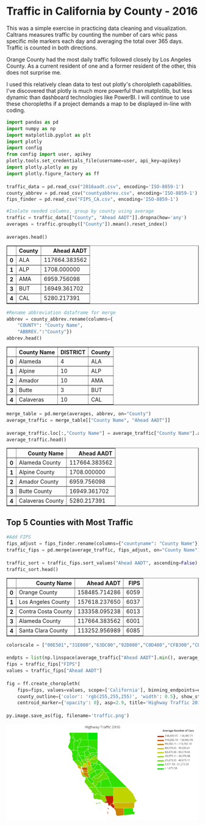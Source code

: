 
# Traffic in California by County - 2016

This was a simple exercise in practicing data cleaning and visualization. Caltrans measures traffic by counting the number of cars whic pass specific mile markers each day and averaging the total over 365 days. Traffic is counted in both directions. 

Orange County had the most daily traffic followed closely by Los Angeles County. As a current resident of one and a former resident of the other, this does not surprise me.

I used this relatively clean data to test out plotly's chorolpleth capabilities. I've discovered that plotly is much more powerful than matplotlib, but less dynamic than dashboard technologies like PowerBI. I will continue to use these choropleths if a project demands a map to be displayed in-line with coding.


```python
import pandas as pd
import numpy as np
import matplotlib.pyplot as plt
import plotly
import config
from config import user, apikey
plotly.tools.set_credentials_file(username=user, api_key=apikey)
import plotly.plotly as py
import plotly.figure_factory as ff

traffic_data = pd.read_csv("2016aadt.csv", encoding='ISO-8859-1')
county_abbrev = pd.read_csv("countyabbrev.csv", encoding='ISO-8859-1')
fips_finder = pd.read_csv("FIPS_CA.csv", encoding='ISO-8859-1')
```


```python
#Isolate needed columns, group by county using average
traffic = traffic_data[["County", "Ahead AADT"]].dropna(how='any')
averages = traffic.groupby(["County"]).mean().reset_index()

averages.head()
```




<div>
<table border="1" class="dataframe">
  <thead>
    <tr style="text-align: right;">
      <th></th>
      <th>County</th>
      <th>Ahead AADT</th>
    </tr>
  </thead>
  <tbody>
    <tr>
      <th>0</th>
      <td>ALA</td>
      <td>117664.383562</td>
    </tr>
    <tr>
      <th>1</th>
      <td>ALP</td>
      <td>1708.000000</td>
    </tr>
    <tr>
      <th>2</th>
      <td>AMA</td>
      <td>6959.756098</td>
    </tr>
    <tr>
      <th>3</th>
      <td>BUT</td>
      <td>16949.361702</td>
    </tr>
    <tr>
      <th>4</th>
      <td>CAL</td>
      <td>5280.217391</td>
    </tr>
  </tbody>
</table>
</div>




```python
#Rename abbreviation dataframe for merge
abbrev = county_abbrev.rename(columns={
    "COUNTY": "County Name", 
    "ABBREV.":"County"})
abbrev.head()
```




<div>
<table border="1" class="dataframe">
  <thead>
    <tr style="text-align: right;">
      <th></th>
      <th>County Name</th>
      <th>DISTRICT</th>
      <th>County</th>
    </tr>
  </thead>
  <tbody>
    <tr>
      <th>0</th>
      <td>Alameda</td>
      <td>4</td>
      <td>ALA</td>
    </tr>
    <tr>
      <th>1</th>
      <td>Alpine</td>
      <td>10</td>
      <td>ALP</td>
    </tr>
    <tr>
      <th>2</th>
      <td>Amador</td>
      <td>10</td>
      <td>AMA</td>
    </tr>
    <tr>
      <th>3</th>
      <td>Butte</td>
      <td>3</td>
      <td>BUT</td>
    </tr>
    <tr>
      <th>4</th>
      <td>Calaveras</td>
      <td>10</td>
      <td>CAL</td>
    </tr>
  </tbody>
</table>
</div>




```python
merge_table = pd.merge(averages, abbrev, on="County")
average_traffic = merge_table[["County Name", "Ahead AADT"]]

average_traffic.loc[:,"County Name"] = average_traffic["County Name"].astype(str) + " County"
average_traffic.head()
```




<div>
<table border="1" class="dataframe">
  <thead>
    <tr style="text-align: right;">
      <th></th>
      <th>County Name</th>
      <th>Ahead AADT</th>
    </tr>
  </thead>
  <tbody>
    <tr>
      <th>0</th>
      <td>Alameda County</td>
      <td>117664.383562</td>
    </tr>
    <tr>
      <th>1</th>
      <td>Alpine County</td>
      <td>1708.000000</td>
    </tr>
    <tr>
      <th>2</th>
      <td>Amador County</td>
      <td>6959.756098</td>
    </tr>
    <tr>
      <th>3</th>
      <td>Butte County</td>
      <td>16949.361702</td>
    </tr>
    <tr>
      <th>4</th>
      <td>Calaveras County</td>
      <td>5280.217391</td>
    </tr>
  </tbody>
</table>
</div>



## Top 5 Counties with Most Traffic


```python
#Add FIPS
fips_adjust = fips_finder.rename(columns={"countyname": "County Name"})
traffic_fips = pd.merge(average_traffic, fips_adjust, on="County Name")

traffic_sort = traffic_fips.sort_values("Ahead AADT", ascending=False).reset_index(drop=True)
traffic_sort.head()
```




<div>
<table border="1" class="dataframe">
  <thead>
    <tr style="text-align: right;">
      <th></th>
      <th>County Name</th>
      <th>Ahead AADT</th>
      <th>FIPS</th>
    </tr>
  </thead>
  <tbody>
    <tr>
      <th>0</th>
      <td>Orange County</td>
      <td>158485.714286</td>
      <td>6059</td>
    </tr>
    <tr>
      <th>1</th>
      <td>Los Angeles County</td>
      <td>157618.237650</td>
      <td>6037</td>
    </tr>
    <tr>
      <th>2</th>
      <td>Contra Costa County</td>
      <td>133358.095238</td>
      <td>6013</td>
    </tr>
    <tr>
      <th>3</th>
      <td>Alameda County</td>
      <td>117664.383562</td>
      <td>6001</td>
    </tr>
    <tr>
      <th>4</th>
      <td>Santa Clara County</td>
      <td>113252.956989</td>
      <td>6085</td>
    </tr>
  </tbody>
</table>
</div>




```python
colorscale = ["00E501","31E000","63DC00","92D800","C0D400","CFB300","CB8100","C75000","C32200","BF0009"]    
    
endpts = list(np.linspace(average_traffic["Ahead AADT"].min(), average_traffic["Ahead AADT"].max(), len(colorscale) - 1))
fips = traffic_fips["FIPS"]
values = traffic_fips["Ahead AADT"]

fig = ff.create_choropleth(
    fips=fips, values=values, scope=['California'], binning_endpoints=endpts, colorscale=colorscale,
    county_outline={'color': 'rgb(255,255,255)', 'width': 0.5}, show_state_data=False, show_hover=True,  
    centroid_marker={'opacity': 0}, asp=2.9, title='Highway Traffic 2016', legend_title='Average Number of Cars')

py.image.save_as(fig, filename='traffic.png')
```

![CA Traffic 2016](./traffic.png)